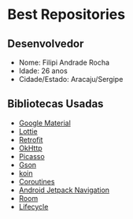 # Best Repositories

## Desenvolvedor

- Nome: Filipi Andrade Rocha
- Idade: 26 anos
- Cidade/Estado: Aracaju/Sergipe

## Bibliotecas Usadas

- [Google Material](https://material.io/develop/android/docs/getting-started)
- [Lottie](https://github.com/airbnb/lottie-android)
- [Retrofit](https://github.com/square/retrofit)
- [OkHttp](https://github.com/square/okhttp)
- [Picasso](https://github.com/square/picasso)
- [Gson](https://github.com/google/gson)
- [koin](https://github.com/InsertKoinIO/koin)
- [Coroutines](https://developer.android.com/kotlin/coroutines)
- [Android Jetpack Navigation](https://developer.android.com/guide/navigation)
- [Room](https://developer.android.com/jetpack/androidx/releases/room)
- [Lifecycle](https://developer.android.com/jetpack/androidx/releases/lifecycle)
